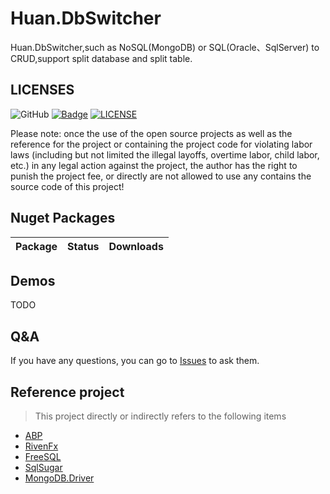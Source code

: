 # Huan.DbSwitcher
Huan.DbSwitcher,such as NoSQL(MongoDB) or SQL(Oracle、SqlServer) to CRUD,support split database and split table.


## LICENSES

![GitHub](https://img.shields.io/github/license/rivenfx/Framework?color=brightgreen)
[![Badge](https://img.shields.io/badge/link-996.icu-%23FF4D5B.svg?style=flat-square)](https://996.icu/#/zh_CN)
[![LICENSE](https://img.shields.io/badge/license-Anti%20996-blue.svg?style=flat-square)](https://github.com/996icu/996.ICU/blob/master/LICENSE)

Please note: once the use of the open source projects as well as the reference for the project or containing the project code for violating labor laws (including but not limited the illegal layoffs, overtime labor, child labor, etc.) in any legal action against the project, the author has the right to punish the project fee, or directly are not allowed to use any contains the source code of this project!




## Nuget Packages
|Package|Status|Downloads|
|:------|:-----:|:-----:|



## Demos
TODO

## Q&A
If you have any questions, you can go to  [Issues](https://github.com/zhuhuanzi/Huan.DbSwitcher/issues)  to ask them.

## Reference project

> This project directly or indirectly refers to the following items

- [ABP](https://github.com/aspnetboilerplate/aspnetboilerplate)
- [RivenFx](https://github.com/rivenfx)
- [FreeSQL](https://github.com/dotnetcore/FreeSql)
- [SqlSugar](https://github.com/donet5/SqlSugar)
- [MongoDB.Driver](https://github.com/mongodb/mongo-csharp-driver)



